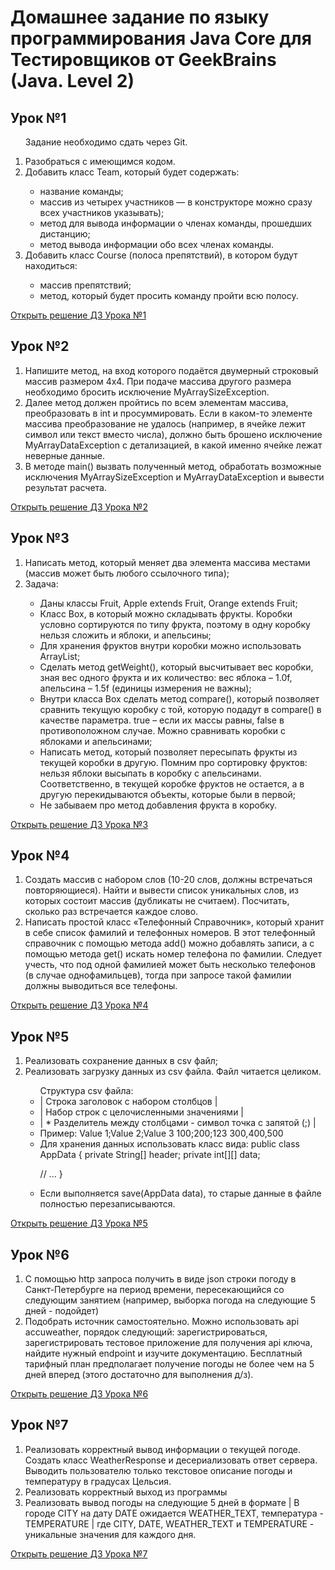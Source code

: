 # Домашнее задание по языку программирования Java Core для Тестировщиков от GeekBrains (Java. Level 2)

<h2>Урок №1</h2>
<ol>

Задание необходимо сдать через Git.
<li>Разобраться с имеющимся кодом.</li>
<li>Добавить класс Team, который будет содержать: </li>
<ul>
<li>название команды;</li>
<li>массив из четырех участников — в конструкторе можно сразу всех участников
указывать);</li>
<li>метод для вывода информации о членах команды, прошедших дистанцию;</li>
<li>метод вывода информации обо всех членах команды.</li>
</ul>
<li>Добавить класс Course (полоса препятствий), в котором будут находиться:</li>
<ul>
<li>массив препятствий;</li>
<li>метод, который будет просить команду пройти всю полосу.</li>
</ul>
</ol>
<a href="https://github.com/JohnLMS2021/JavaCore-Java2--homework-tasks/tree/homework_lesson1/src/main/java/lesson1/homework"> Открыть решение ДЗ Урока №1</a>

<h2>Урок №2</h2>
<ol>
<li>Напишите метод, на вход которого подаётся двумерный строковый массив размером 4х4. При подаче массива другого размера необходимо бросить исключение MyArraySizeException.</li>
<li>Далее метод должен пройтись по всем элементам массива, преобразовать в int и просуммировать. Если в каком-то элементе массива преобразование не удалось (например, в ячейке лежит символ или текст вместо числа), должно быть брошено исключение MyArrayDataException с детализацией, в какой именно ячейке лежат неверные данные.</li>
<li>В методе main() вызвать полученный метод, обработать возможные исключения MyArraySizeException и MyArrayDataException и вывести результат расчета.</li>
</ol>
<a href="https://github.com/JohnLMS2021/JavaCore-Java2--homework-tasks/tree/homework_lesson2/src/main/java/lesson2/homework"> Открыть решение ДЗ Урока №2</a>

<h2>Урок №3</h2>
<ol>
<li>Написать метод, который меняет два элемента массива местами (массив может быть любого ссылочного типа);</li>
<li>Задача:</li>
<ul>
<li>Даны классы Fruit, Apple extends Fruit, Orange extends Fruit;</li>
<li>Класс Box, в который можно складывать фрукты. Коробки условно сортируются по типу фрукта, поэтому в одну коробку нельзя сложить и яблоки, и апельсины;</li>
<li>Для хранения фруктов внутри коробки можно использовать ArrayList;</li>
<li>Сделать метод getWeight(), который высчитывает вес коробки, зная вес одного фрукта и их количество: вес яблока – 1.0f, апельсина – 1.5f (единицы измерения не важны);</li>
<li>Внутри класса Box сделать метод compare(), который позволяет сравнить текущую коробку с той, которую подадут в compare() в качестве параметра. true – если их массы равны, false в противоположном случае. Можно сравнивать коробки с яблоками и апельсинами;</li>
<li>Написать метод, который позволяет пересыпать фрукты из текущей коробки в другую. Помним про сортировку фруктов: нельзя яблоки высыпать в коробку с апельсинами. Соответственно, в текущей коробке фруктов не остается, а в другую перекидываются объекты, которые были в первой;</li>
<li>Не забываем про метод добавления фрукта в коробку.</li>
</ui>
</ol>
<a href="https://github.com/JohnLMS2021/JavaCore-Java2--homework-tasks/tree/homework_lesson3/src/main/java/lesson3/homework"> Открыть решение ДЗ Урока №3</a>

<h2>Урок №4</h2>
<ol>
<li>Создать массив с набором слов (10-20 слов, должны встречаться повторяющиеся). Найти и вывести список уникальных слов, из которых состоит массив (дубликаты не считаем). Посчитать, сколько раз встречается каждое слово.</li>
<li>Написать простой класс «Телефонный Справочник», который хранит в себе список фамилий и телефонных номеров. В этот телефонный справочник с помощью метода add() можно добавлять записи, а с помощью метода get() искать номер телефона по фамилии. Следует учесть, что под одной фамилией может быть несколько телефонов (в случае однофамильцев), тогда при запросе такой фамилии должны выводиться все телефоны.</li>
</ol>
<a href="https://github.com/JohnLMS2021/JavaCore-Java2--homework-tasks/tree/homework_lesson4/src/main/java/lesson4/homework"> Открыть решение ДЗ Урока №4</a>

<h2>Урок №5</h2>
<ol>
<li>Реализовать сохранение данных в csv файл;</li>
<li>Реализовать загрузку данных из csv файла. Файл читается целиком.</li>
<ul>
Структура csv файла:
<li>| Строка заголовок с набором столбцов |</li>
<li>| Набор строк с целочисленными значениями |</li>
<li>| * Разделитель между столбцами - символ точка с запятой (;) |</li>
  <li>Пример:
    Value 1;Value 2;Value 3
    100;200;123
    300,400,500</li>
<li>Для хранения данных использовать класс вида:
public class AppData {
  private String[] header;
  private int[][] data;

 // ...
  }</li>
<li>Если выполняется save(AppData data), то старые данные в файле полностью перезаписываются.</li>
</ul>
</ol>
<a href="https://github.com/JohnLMS2021/JavaCore-Java2--homework-tasks/tree/homework_lesson5/src/main/java"> Открыть решение ДЗ Урока №5</a>


<h2>Урок №6</h2>
<ol>
<li>С помощью http запроса получить в виде json строки погоду в Санкт-Петербурге на период времени, пересекающийся со следующим занятием (например, выборка погода на следующие 5 дней - подойдет)</li>
<li>Подобрать источник самостоятельно. Можно использовать api accuweather, порядок следующий: зарегистрироваться, зарегистрировать тестовое приложение для получения api ключа, найдите нужный endpoint и изучите документацию. Бесплатный тарифный план предполагает получение погоды не более чем на 5 дней вперед (этого достаточно для выполнения д/з).</li>
</ol>
<a href="https://github.com/JohnLMS2021/JavaCore-Java2--homework-tasks/tree/homework_lesson6/src/main/java/lesson6/homework"> Открыть решение ДЗ Урока №6</a>

<h2>Урок №7</h2>
<ol>
<li>Реализовать корректный вывод информации о текущей погоде. Создать класс WeatherResponse и десериализовать ответ сервера. Выводить пользователю только текстовое описание погоды и температуру в градусах Цельсия.</li>
<li>Реализовать корректный выход из программы</li>
<li>Реализовать вывод погоды на следующие 5 дней в формате
| В городе CITY на дату DATE ожидается WEATHER_TEXT, температура - TEMPERATURE |
где CITY, DATE, WEATHER_TEXT и TEMPERATURE - уникальные значения для каждого дня.</li>
</ol>
<a href="https://github.com/JohnLMS2021/JavaCore-Java2--homework-tasks/tree/homework_lesson7/src/main/java/lesson7/homework"> Открыть решение ДЗ Урока №7</a>
